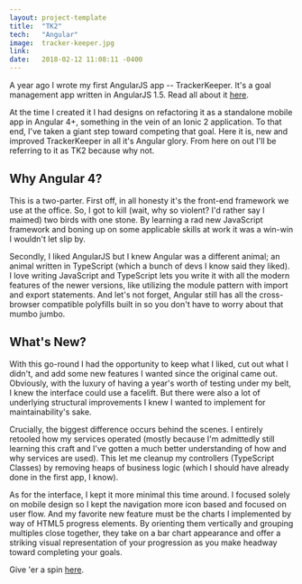 ```yaml
---
layout: project-template
title:  "TK2"
tech:   "Angular"
image:  tracker-keeper.jpg
link:   
date:   2018-02-12 11:08:11 -0400
---
```

A year ago I wrote my first AngularJS app -- TrackerKeeper. It's a goal management app written in AngularJS 1.5. Read all about it [here](jefdewitt.com/projects/trackerkeeper).

At the time I created it I had designs on refactoring it as a standalone mobile app in Angular 4+, something in the vein of an Ionic 2 application. To that end, I've taken a giant step toward competing that goal. Here it is, new and improved TrackerKeeper in all it's Angular glory. From here on out I'll be referring to it as TK2 because why not.

## Why Angular 4?

This is a two-parter. First off, in all honesty it's the front-end framework we use at the office. So, I got to kill (wait, why so violent? I'd rather say I maimed) two birds with one stone. By learning a rad new JavaScript framework and boning up on some applicable skills at work it was a win-win I wouldn't let slip by.

Secondly, I liked AngularJS but I knew Angular was a different animal; an animal written in TypeScript (which a bunch of devs I know said they liked). I love writing JavaScript and TypeScript lets you write it with all the modern features of the newer versions, like utilizing the module pattern with import and export statements. And let's not forget, Angular still has all the cross-browser compatible polyfills built in so you don't have to worry about that mumbo jumbo.

## What's New?

With this go-round I had the opportunity to keep what I liked, cut out what I didn't, and add some new features I wanted since the original came out. Obviously, with the luxury of having a year's worth of testing under my belt, I knew the interface could use a facelift. But there were also a lot of underlying structural improvements I knew I wanted to implement for maintainability's sake.

Crucially, the biggest difference occurs behind the scenes. I entirely retooled how my services operated (mostly because I'm admittedly still learning this craft and I've gotten a much better understanding of how and why services are used). This let me cleanup my controllers (TypeScript Classes) by removing heaps of business logic (which I should have already done in the first app, I know). 

As for the interface, I kept it more minimal this time around. I focused solely on mobile design so I kept the navigation more icon based and focused on user flow. And my favorite new feature must be the charts I implemented by way of HTML5 progress elements. By orienting them vertically and grouping multiples close together, they take on a bar chart appearance and offer a striking visual representation of your progression as you make headway toward completing your goals.

Give 'er a spin [here](jefdewitt.com/trackerkeeper).
